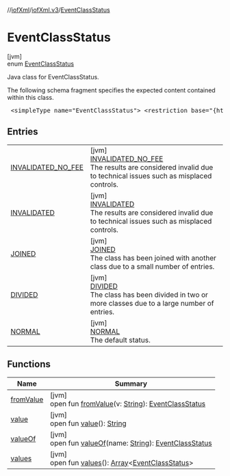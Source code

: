 //[iofXml](../../../index.md)/[iofXml.v3](../index.md)/[EventClassStatus](index.md)

# EventClassStatus

[jvm]\
enum [EventClassStatus](index.md)

<p>Java class for EventClassStatus. <p>The following schema fragment specifies the expected content contained within this class. <pre> &lt;simpleType name="EventClassStatus"&gt; &lt;restriction base="{http://www.w3.org/2001/XMLSchema}NMTOKEN"&gt; &lt;enumeration value="Normal"/&gt; &lt;enumeration value="Divided"/&gt; &lt;enumeration value="Joined"/&gt; &lt;enumeration value="Invalidated"/&gt; &lt;enumeration value="InvalidatedNoFee"/&gt; &lt;/restriction&gt; &lt;/simpleType&gt; </pre>

## Entries

| | |
|---|---|
| [INVALIDATED_NO_FEE](-i-n-v-a-l-i-d-a-t-e-d_-n-o_-f-e-e/index.md) | [jvm]<br>[INVALIDATED_NO_FEE](-i-n-v-a-l-i-d-a-t-e-d_-n-o_-f-e-e/index.md)<br>The results are considered invalid due to technical issues such as misplaced controls. |
| [INVALIDATED](-i-n-v-a-l-i-d-a-t-e-d/index.md) | [jvm]<br>[INVALIDATED](-i-n-v-a-l-i-d-a-t-e-d/index.md)<br>The results are considered invalid due to technical issues such as misplaced controls. |
| [JOINED](-j-o-i-n-e-d/index.md) | [jvm]<br>[JOINED](-j-o-i-n-e-d/index.md)<br>The class has been joined with another class due to a small number of entries. |
| [DIVIDED](-d-i-v-i-d-e-d/index.md) | [jvm]<br>[DIVIDED](-d-i-v-i-d-e-d/index.md)<br>The class has been divided in two or more classes due to a large number of entries. |
| [NORMAL](-n-o-r-m-a-l/index.md) | [jvm]<br>[NORMAL](-n-o-r-m-a-l/index.md)<br>The default status. |

## Functions

| Name | Summary |
|---|---|
| [fromValue](from-value.md) | [jvm]<br>open fun [fromValue](from-value.md)(v: [String](https://docs.oracle.com/javase/8/docs/api/java/lang/String.html)): [EventClassStatus](index.md) |
| [value](value.md) | [jvm]<br>open fun [value](value.md)(): [String](https://docs.oracle.com/javase/8/docs/api/java/lang/String.html) |
| [valueOf](value-of.md) | [jvm]<br>open fun [valueOf](value-of.md)(name: [String](https://docs.oracle.com/javase/8/docs/api/java/lang/String.html)): [EventClassStatus](index.md) |
| [values](values.md) | [jvm]<br>open fun [values](values.md)(): [Array](https://kotlinlang.org/api/latest/jvm/stdlib/kotlin/-array/index.html)<[EventClassStatus](index.md)> |
